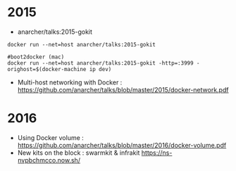 
# 2015

- anarcher/talks:2015-gokit

```
docker run --net=host anarcher/talks:2015-gokit  

#boot2docker (mac)
docker run --net=host anarcher/talks:2015-gokit -http=:3999 -orighost=$(docker-machine ip dev)
```

- Multi-host networking with Docker : https://github.com/anarcher/talks/blob/master/2015/docker-network.pdf

# 2016

- Using Docker volume : https://github.com/anarcher/talks/blob/master/2016/docker-volume.pdf
- New kits on the block : swarmkit & infrakit https://ns-nvpbchmcco.now.sh/
